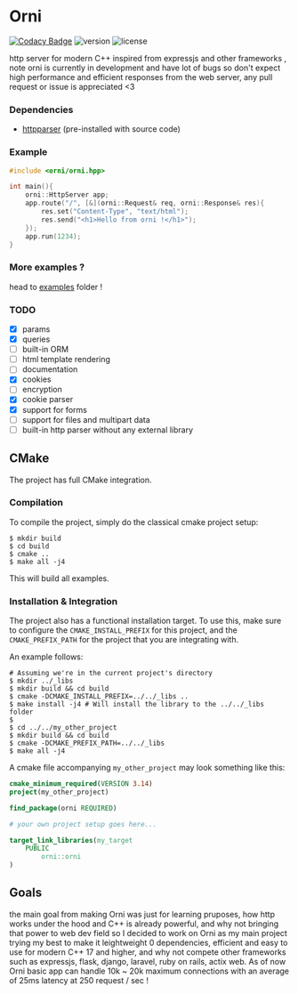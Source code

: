 # Orni

[![Codacy Badge](https://api.codacy.com/project/badge/Grade/2a7358ca0dcc4022a085bc5037cfcea7)](https://app.codacy.com/gh/Dammibruh/orni?utm_source=github.com&utm_medium=referral&utm_content=Dammibruh/orni&utm_campaign=Badge_Grade)
![version](https://img.shields.io/badge/version-v0.1--alpha-red)
![license](https://img.shields.io/badge/license-AGPLv3-blue)

http server for modern C++ inspired from expressjs and other frameworks ,
note orni is currently in development and have lot of bugs so don't expect high performance and efficient responses from the web server, any pull request or issue is appreciated <3
### Dependencies
-   [httpparser](https://github.com/nekipelov/httpparser) (pre-installed with source code)

### Example


```cpp
#include <orni/orni.hpp>

int main(){
    orni::HttpServer app;
    app.route("/", [&](orni::Request& req, orni::Response& res){
        res.set("Content-Type", "text/html");
        res.send("<h1>Hello from orni !</h1>");
    });
    app.run(1234);
}
```
### More examples ?
head to [examples](https://github.com/Dammibruh/orni/tree/main/examples) folder ! 

### TODO
-   [x] params
-   [x] queries
-   [ ] built-in ORM
-   [ ] html template rendering
-   [ ] documentation
-   [x] cookies
-   [ ] encryption
-   [x] cookie parser
-   [x] support for forms
-   [ ] support for files and multipart data
-   [ ] built-in http parser without any external library

## CMake

The project has full CMake integration.

### Compilation

To compile the project, simply do the classical cmake project setup:

```shell
$ mkdir build
$ cd build
$ cmake ..
$ make all -j4 
```

This will build all examples.

### Installation & Integration

The project also has a functional installation target. To use this, make sure
to configure the `CMAKE_INSTALL_PREFIX` for this project, and the `CMAKE_PREFIX_PATH`
for the project that you are integrating with.

An example follows:
```shell
# Assuming we're in the current project's directory
$ mkdir ../_libs
$ mkdir build && cd build
$ cmake -DCMAKE_INSTALL_PREFIX=../../_libs ..
$ make install -j4 # Will install the library to the ../../_libs folder
$
$ cd ../../my_other_project
$ mkdir build && cd build
$ cmake -DCMAKE_PREFIX_PATH=../../_libs
$ make all -j4
```

A cmake file accompanying `my_other_project` may look something like this:
```cmake
cmake_minimum_required(VERSION 3.14)
project(my_other_project)

find_package(orni REQUIRED)

# your own project setup goes here...

target_link_libraries(my_target
    PUBLIC
        orni::orni
)
```

## Goals

the main goal from making Orni was just for learning pruposes, how http works under the hood
and C++ is already powerful, and why not bringing that power to web dev field so I decided
to work on Orni as my main project trying my best to make it leightweight 0 dependencies, 
efficient and easy to use for modern C++ 17 and higher, and why not compete other frameworks
such as expressjs, flask, django, laravel, ruby on rails, actix web. As of now Orni basic app
can handle 10k ~ 20k maximum connections with an average of 25ms latency at 250 request / sec !
